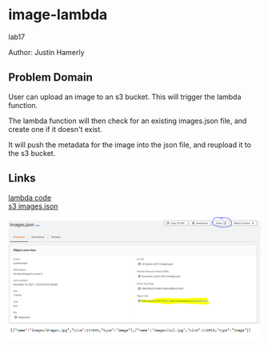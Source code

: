 # image-lambda
lab17

Author: Justin Hamerly  

## Problem Domain  

User can upload an image to an s3 bucket.  This will trigger the lambda function.  

The lambda function will then check for an existing images.json file, and create one if it doesn't exist.

It will push the metadata for the image into the json file, and reupload it to the s3 bucket.

## Links  

[lambda code](./getImgJson.js)  
[s3 images.json](https://justin-cfcl17.s3.us-west-2.amazonaws.com/images.json)  

![lab17-1](./lab17-1.PNG)  
![lab17-2](./lab17-2.PNG)  
